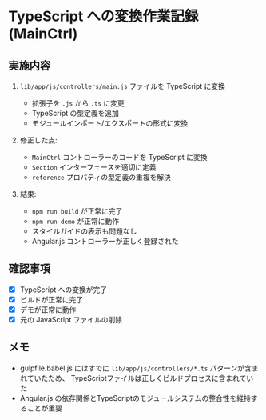 # TypeScript への変換作業記録 (MainCtrl)

## 実施内容

1. `lib/app/js/controllers/main.js` ファイルを TypeScript に変換
   - 拡張子を `.js` から `.ts` に変更
   - TypeScript の型定義を追加
   - モジュールインポート/エクスポートの形式に変換

2. 修正した点:
   - `MainCtrl` コントローラーのコードを TypeScript に変換
   - `Section` インターフェースを適切に定義
   - `reference` プロパティの型定義の重複を解決

3. 結果:
   - `npm run build` が正常に完了
   - `npm run demo` が正常に動作
   - スタイルガイドの表示も問題なし
   - Angular.js コントローラーが正しく登録された

## 確認事項

- [x] TypeScript への変換が完了
- [x] ビルドが正常に完了
- [x] デモが正常に動作
- [x] 元の JavaScript ファイルの削除

## メモ

- gulpfile.babel.js にはすでに `lib/app/js/controllers/*.ts` パターンが含まれていたため、
  TypeScriptファイルは正しくビルドプロセスに含まれていた
- Angular.js の依存関係とTypeScriptのモジュールシステムの整合性を維持することが重要
